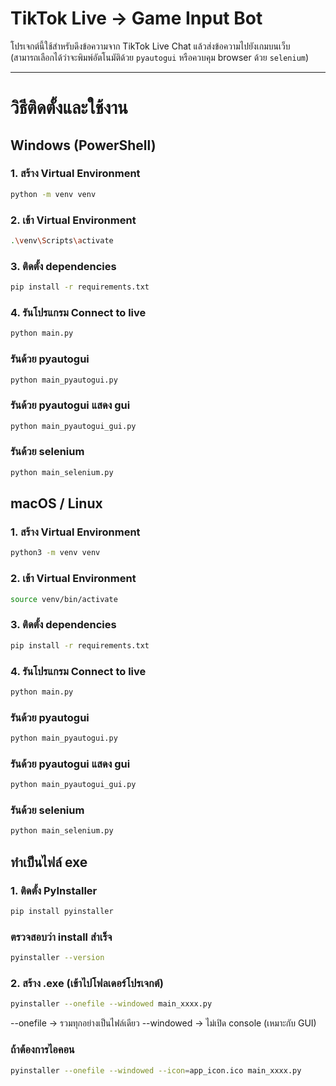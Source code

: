 # TikTok Live → Game Input Bot

โปรเจกต์นี้ใช้สำหรับดึงข้อความจาก TikTok Live Chat แล้วส่งข้อความไปยังเกมบนเว็บ  
(สามารถเลือกได้ว่าจะพิมพ์อัตโนมัติด้วย `pyautogui` หรือควบคุม browser ด้วย `selenium`)

---

# วิธีติดตั้งและใช้งาน

## Windows (PowerShell)

### 1. สร้าง Virtual Environment
```bash
python -m venv venv
```

### 2. เข้า Virtual Environment
```bash
.\venv\Scripts\activate
```

### 3. ติดตั้ง dependencies
```bash
pip install -r requirements.txt
```

### 4. รันโปรแกรม Connect to live
```bash
python main.py
```

### รันด้วย pyautogui
```bash
python main_pyautogui.py
```

### รันด้วย pyautogui แสดง gui
```bash
python main_pyautogui_gui.py
```

### รันด้วย selenium
```bash
python main_selenium.py
```

## macOS / Linux

### 1. สร้าง Virtual Environment
```bash
python3 -m venv venv
```

### 2. เข้า Virtual Environment
```bash
source venv/bin/activate
```

### 3. ติดตั้ง dependencies
```bash
pip install -r requirements.txt
```

### 4. รันโปรแกรม Connect to live
```bash
python main.py
```

### รันด้วย pyautogui
```bash
python main_pyautogui.py
```

### รันด้วย pyautogui แสดง gui
```bash
python main_pyautogui_gui.py
```

### รันด้วย selenium
```bash
python main_selenium.py
```

## ทำเป็นไฟล์ exe

### 1. ติดตั้ง PyInstaller
```bash
pip install pyinstaller
```

### ตรวจสอบว่า install สำเร็จ
```bash
pyinstaller --version
```

### 2. สร้าง .exe (เข้าไปโฟลเดอร์โปรเจกต์)
```bash
pyinstaller --onefile --windowed main_xxxx.py
```
--onefile → รวมทุกอย่างเป็นไฟล์เดียว
--windowed → ไม่เปิด console (เหมาะกับ GUI)

### ถ้าต้องการไอคอน
```bash
pyinstaller --onefile --windowed --icon=app_icon.ico main_xxxx.py
```

